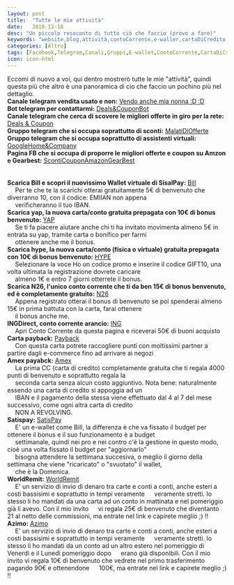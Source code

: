 ```yaml
---
layout: post
title:  "Tutte le mie attività"
date:   2018-12-18
desc: "Un piccolo resoconto di tutto ciò che faccio (provo a fare)"
keywords: "website,blog,attività,contoCorrente,e-waller,cartaDiCredito,telegram,facebook"
categories: [Altro]
tags: [Facebook,Telegram,Canali,Gruppi,E-wallet,ContoCorrente,CartaDiCredito,Website,Blog,Attività]
icon: icon-html
---
```


Eccomi di nuovo a voi, qui dentro mostrerò tutte le mie "attività", quindi questa più che altro è una panoramica di cio che faccio un pochino più nel dettaglio.<br>
**Canale telegram vendita usato e non:** [Vendo anche mia nonna :D :D](https://t.me/mercatino_dell_usato) <br>
**Bot telegram per contattarmi:** [Deals&CouponBot](https://t.me/Deals_Coupon_bot) <br>
**Canale telegram che cerca di scovere le migliori offerte in giro per la rete:** [Deals & Coupon](https://t.me/Deals_Coupon)<br>
**Gruppo telegram che si occupa soprattutto di sconti:** [MalatiDiOfferte](https://t.me/malatidiofferte) <br>
**Gruppo telegram che si occupa soprattutto di assistenti virtuali:** [GoogleHome&Company](https://t.me/googlehome_italia)<br>
**Pagina FB che si occupa di proporre le migliori offerte e coupon su Amzon e Gearbest:** [ScontiCouponAmazonGearBest](https://m.facebook.com/ScontiCouponAmazonGearBestByEmix69/?ref=bookmarks)<br>
<br>
<br>
**Scarica Bill e scopri il nuovissimo Wallet virtuale di SisalPay:** [Bill](https://emix69.github.io/guide/2018/12/18/Bill.html) <br>
&emsp; Per te che te la scarichi otterai gratuitamente 5€ di benvenuto che diverranno 10, con il codice: EMIIAN non appena <br>
&emsp; verificheranno il tuo IBAN.<br>
**Scarica yap, la nuova carta/conto gratuita prepagata con 10€ di bonus benvenuto:** [YAP](https://emix69.github.io/guide/2018/12/18/Yap.html)<br>
&emsp; Se ti fa piacere aiutare anche chi ti ha invitato movimenta almeno 5€ in entrata su yap, tramite carta o bonifico per farmi <br>
&emsp; ottenere anche me il bonus.<br>
**Scarica hype, la nuova carta/conto (fisica o virtuale) gratuita prepagata con 10€ di bonus benvenuto:** [HYPE](https://emix69.github.io/guide/2018/12/18/Hype.html)<br>
&emsp; Selezionare la voce Ho un codice promo e inserire il codice GIFT10, una volta ultimata la registrazione dovrete caricare <br> 
&emsp; almeno 1€ e entro 7 giorni otterrete il bonus.<br>
**Scarica N26, l'unico conto corrente che ti da ben 15€ di bonus benvenuto, ed è completamente gratuito:** [N26](https://emix69.github.io/guide/2018/12/18/N26.html) <br>
&emsp; Appena registrato otterai il bonus di benvenuto se poi spenderai almeno 15€ in prima battuta con la carta, farai ottenere <br> 
&emsp; il bonus anche me. <br>
**INGDirect, conto corrente arancio:** [ING](https://emix69.github.io/guide/2018/12/18/INGDirect.html) <br>
&emsp; Apri Conto Corrente da questa pagina e riceverai 50€ di buoni acquisto <br>
**Carta payback:** [Payback](https://emix69.github.io/guide/2018/12/18/Payback.html) <br>
&emsp; Con questa carta potrete raccogliere punti con moltissimi partner a partire dagli e-commerce fino ad arrivare ai negozi <br>
**Amex payabck:** [Amex](https://emix69.github.io/guide/2018/12/18/AmexPayback.html) <br>
&emsp; La prima CC (carta di credito) completamente gratuita che ti regala 4000 punti di benvenuto e soprattutto regala la <br>
&emsp; seconda carta senza alcun costo aggiuntivo. Nota bene: naturalmente essendo una carta di credito si appoggia ad un <br> 
&emsp; IBAN e il pagamento della stessa viene effettuato dal 4 al 7 del mese successivo, come ogni altra carta di credito <br> 
&emsp; NON A REVOLVING. <br>
**Satispay:** [SatisPay](https://emix69.github.io/guide/2019/02/21/SatisPay.html) <br>
&emsp; E' un e-wallet come Bill, la differenza è che va fissato il budget per ottenere il bonus e il suo funzionamento è a budget  <br> &emsp; settimanale, quindi nei pro e nei contro c'è la gestione in questo modo, cioè una volta fissato il budget per "aggiornarlo" <br> &emsp; bisogna attendere la settimana succesiva, o meglio il giorno della settimana che viene "ricaricato" o "svuotato" il wallet, <br> &emsp; che è la Domenica. <br>
**WorldRemit:** [WorldRemit](https://emix69.github.io/guide/2019/05/22/WorldRemit.html) <br>
&emsp; E' un servizio di invio di denaro tra carte e conti a conti, anche esteri a costi bassisimi e soprattutto in tempi veramente &emsp; veramente stretti. Io stesso li ho mandati da una carta ad un conto in mattinata e nel pomeriggio già li avevo. Con il mio invito &emsp; vi regala 25€ di benvenuto che diventanto 21 al netto delle commissioni, ma entrate nel link e capirete meglio ;) !! <br>
**Azimo:** [Azimo](https://emix69.github.io/guide/2019/05/24/Azimo.html) <br>
&emsp; E' un servizio di invio di denaro tra carte e conti a conti, anche esteri a costi bassisimi e soprattutto in tempi veramente &emsp; veramente stretti. Io stesso li ho mandati da un conto ad un altro estero nel pomeriggio di Venerdì e il Lunedì pomeriggio dopo  &emsp; erano già disponibili. Con il mio invito vi regala 10€ di benvenuto che vedrete nel primo trasferimento pagando 90€ e ottenendone &emsp; 100€, ma entrate nel link e capirete meglio ;) !!

